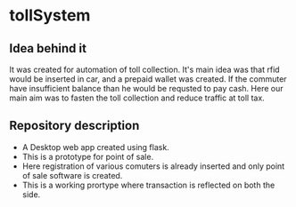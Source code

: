 # tollSystem
## Idea behind it
It was created for automation of toll collection. It's main idea was that rfid would be inserted in car, and a prepaid wallet was created.
If the commuter have insufficient balance than he would be requsted to pay cash. Here our main aim was to fasten the toll collection and reduce traffic at toll tax.


## Repository description 
- A Desktop web app created using flask.
- This is a prototype for point of sale.
- Here registration of various comuters is already inserted and only point of sale software is created.
- This is a working prortype where transaction is reflected on both the side.

